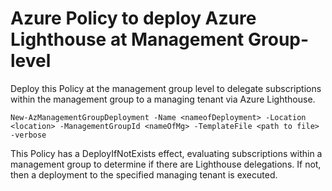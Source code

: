 # Azure Policy to deploy Azure Lighthouse at Management Group-level

Deploy this Policy at the management group level to delegate subscriptions within the management group to a managing tenant via Azure Lighthouse. 

`New-AzManagementGroupDeployment -Name <nameofDeployment> -Location <location> -ManagementGroupId <nameOfMg> -TemplateFile <path to file> -verbose`

This Policy has a DeployIfNotExists effect, evaluating subscriptions within a management group to determine if there are Lighthouse delegations. If not, then a deployment to the specified managing tenant is executed. 
